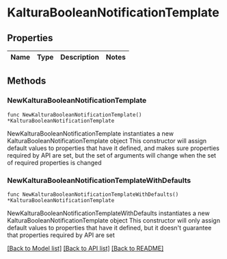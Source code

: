 # KalturaBooleanNotificationTemplate

## Properties

Name | Type | Description | Notes
------------ | ------------- | ------------- | -------------

## Methods

### NewKalturaBooleanNotificationTemplate

`func NewKalturaBooleanNotificationTemplate() *KalturaBooleanNotificationTemplate`

NewKalturaBooleanNotificationTemplate instantiates a new KalturaBooleanNotificationTemplate object
This constructor will assign default values to properties that have it defined,
and makes sure properties required by API are set, but the set of arguments
will change when the set of required properties is changed

### NewKalturaBooleanNotificationTemplateWithDefaults

`func NewKalturaBooleanNotificationTemplateWithDefaults() *KalturaBooleanNotificationTemplate`

NewKalturaBooleanNotificationTemplateWithDefaults instantiates a new KalturaBooleanNotificationTemplate object
This constructor will only assign default values to properties that have it defined,
but it doesn't guarantee that properties required by API are set


[[Back to Model list]](../README.md#documentation-for-models) [[Back to API list]](../README.md#documentation-for-api-endpoints) [[Back to README]](../README.md)



